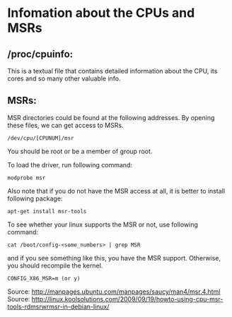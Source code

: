 
Infomation about the CPUs and MSRs
==================================


/proc/cpuinfo:
--------------

This is a textual file that contains detailed information about the CPU, its cores and so many other valuable info.



MSRs:
-----

MSR directories could be found at the following addresses. By opening these files, we can get access to MSRs. 

    /dev/cpu/[CPUNUM]/msr

	
You should be root or be a member of group root.

To load the driver, run following command:

    modprobe msr


Also note that if you do not have the MSR access at all, it is better to install following package:

    apt-get install msr-tools

To see whether your linux supports the MSR or not, use following command:

    cat /boot/config-<some_numbers> | grep MSR

and if you see something like this, you have the MSR support. Otherwise, you should recompile the kernel.
	
    CONFIG_X86_MSR=m (or y)






Source: http://manpages.ubuntu.com/manpages/saucy/man4/msr.4.html
Source: http://linux.koolsolutions.com/2009/09/19/howto-using-cpu-msr-tools-rdmsrwrmsr-in-debian-linux/
